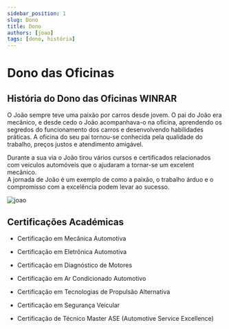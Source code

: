 ```yaml
---
sidebar_position: 1
slug: Dono
title: Dono
authors: [joao]
tags: [dono, história]
---
```


# Dono das Oficinas

## História do Dono das Oficinas WINRAR

O João sempre teve uma paixão por carros desde jovem. O pai do João era mecânico, e desde cedo o João acompanhava-o na oficina, aprendendo os segredos do funcionamento dos carros e desenvolvendo habilidades práticas. A oficina do seu pai tornou-se conhecida pela qualidade do trabalho, preços justos e atendimento amigável. 

Durante a sua via o João tirou vários cursos e certificados relacionados com veículos automóveis que o ajudaram a tornar-se um excelent mecânico.  
A jornada de João é um exemplo de como a paixão, o trabalho árduo e o compromisso com a excelência podem levar ao sucesso.

![joao](https://cdn.discordapp.com/attachments/1049372613945851975/1189277678335963136/image.png?ex=659d9426&is=658b1f26&hm=badb5c2226f3ae42e3eae6e6cff0bee3894d8125e2b4e40e412df52251aa3729&)

## Certificações Académicas

+ Certificação em Mecânica Automotiva

+ Certificação em Eletrônica Automotiva

+ Certificação em Diagnóstico de Motores

+ Certificação em Ar Condicionado Automotivo

+ Certificação em Tecnologias de Propulsão Alternativa

+ Certificação em Segurança Veicular

+ Certificação de Técnico Master ASE (Automotive Service Excellence)